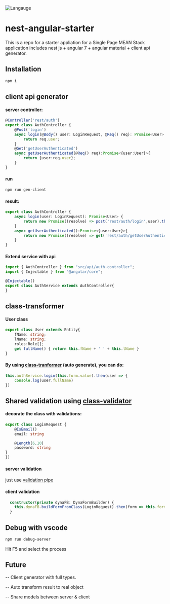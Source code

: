 <img title="Langauge" src="https://badge.langauge.io/yantrab/nest-angular" />

# nest-angular-starter
This is a repo for a starter appliation for a Single Page MEAN Stack application
includes nest js + angular 7 + angular material + client api generator.

## Installation 
```sh
npm i
```

## client api generator
#### server controller:
```typescript
@Controller('rest/auth')
export class AuthController {
    @Post('login')
    async login(@Body() user: LoginRequest, @Req() req): Promise<User> {
        return req.user;
    }
    @Get('getUserAuthenticated')
    async getUserAuthenticated(@Req() req):Promise<{user:User}>{
        return {user:req.user};
    }
}
```
#### run 
```sh
npm run gen-client
```
#### result:
```typescript
export class AuthController {
    async login(user: LoginRequest): Promise<User> {
        return new Promise((resolve) => post('rest/auth/login',user).then((data:any) => resolve(plainToClass(User,<User>data))))
    }
    async getUserAuthenticated():Promise<{user:User}>{
        return new Promise((resolve) => get('rest/auth/getUserAuthenticated').then((data:any) => resolve(data)))
    }
}
```

#### Extend service with api
```typescript
import { AuthController } from "src/api/auth.controller";
import { Injectable } from "@angular/core";

@Injectable()
export class AuthService extends AuthController{
}
```

## class-transformer
#### User class
```typescript
export class User extends Entity{
    fName: string;
    lName: string;
    roles:Role[];
    get fullName() { return this.fName + ' ' + this.lName }
}
```
#### By using [class-tranformer](https://github.com/typestack/class-transformer) (auto generate), you can do:
```typescript
this.authService.login(this.form.value).then(user => {
    console.log(user.fullName)
})
```
## Shared validation using [class-validator](https://github.com/typestack/class-validator)
#### decorate the class with validations:
```typescript
export class LoginRequest {
    @IsEmail()
    email: string

    @Length(6,10)
    password: string
}
})
```

#### server validation
just use [validation pipe](https://docs.nestjs.com/techniques/validation)
#### client validation
```typescript
  constructor(private dynaFB: DynaFormBuilder) {
    this.dynaFB.buildFormFromClass(LoginRequest).then(form => this.form = form);
  }
  ```

## Debug with vscode
```sh
npm run debug-server
```
Hit F5 and select the process

## Future
-- Client generator with full types.

-- Auto transform result to real object

-- Share models between server & client
